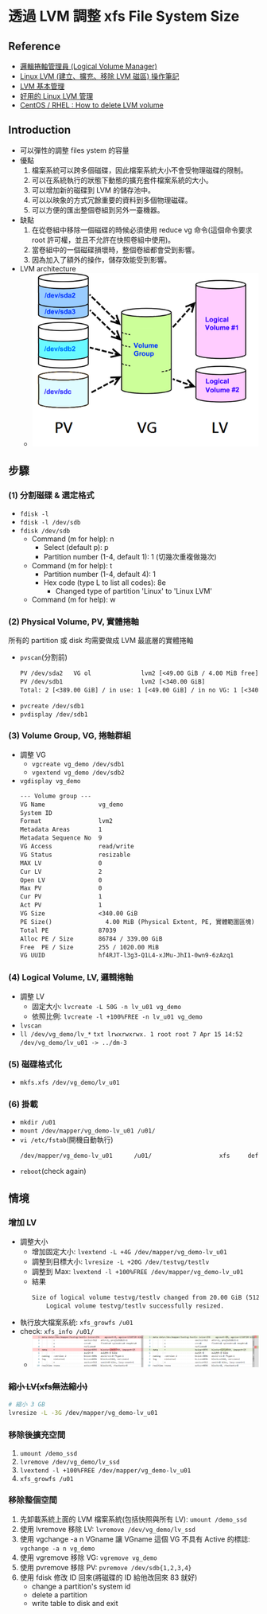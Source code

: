 # 透過 LVM 調整 xfs File System Size
## Reference
- [邏輯捲軸管理員 (Logical Volume Manager)](http://linux.vbird.org/linux_basic/0420quota.php#lvm)
- [Linux LVM (建立、擴充、移除 LVM 磁區) 操作筆記](https://sc8log.blogspot.com/2017/03/linux-lvm-lvm.html)
- [LVM 基本管理](https://www.itread01.com/content/1578488584.html)
- [好用的 Linux LVM 管理](http://blog.nuface.tw/?p=1267)
- [CentOS / RHEL : How to delete LVM volume](https://www.thegeekdiary.com/centos-rhel-how-to-delete-lvm-volume/)

## Introduction
- 可以彈性的調整 files ystem 的容量
- 優點
    1. 檔案系統可以跨多個磁碟，因此檔案系統大小不會受物理磁碟的限制。
    2. 可以在系統執行的狀態下動態的擴充套件檔案系統的大小。
    3. 可以增加新的磁碟到 LVM 的儲存池中。
    4. 可以以映象的方式冗餘重要的資料到多個物理磁碟。
    5. 可以方便的匯出整個卷組到另外一臺機器。
- 缺點
    1. 在從卷組中移除一個磁碟的時候必須使用 reduce vg 命令(這個命令要求 root 許可權，並且不允許在快照卷組中使用)。
    2. 當卷組中的一個磁碟損壞時，整個卷組都會受到影響。
    3. 因為加入了額外的操作，儲存效能受到影響。
- LVM architecture
    - ![](../../img/linux/lvm/architecture.png)

## 步驟
### (1) 分割磁碟 & 選定格式
- `fdisk -l`
- `fdisk -l /dev/sdb`
- `fdisk /dev/sdb`
    - Command (m for help): n
        - Select (default p): p
        - Partition number (1-4, default 1): 1 (切幾次重複做幾次)
    - Command (m for help): t
        - Partition number (1-4, default 4): 1
        - Hex code (type L to list all codes): 8e
            - Changed type of partition 'Linux' to 'Linux LVM'
    - Command (m for help): w

### (2) Physical Volume, PV, 實體捲軸
所有的 partition 或 disk 均需要做成 LVM 最底層的實體捲軸
- `pvscan`(分割前)
    ```txt
    PV /dev/sda2   VG ol              lvm2 [<49.00 GiB / 4.00 MiB free]
    PV /dev/sdb1                      lvm2 [<340.00 GiB]
    Total: 2 [<389.00 GiB] / in use: 1 [<49.00 GiB] / in no VG: 1 [<340.00 GiB]
    ```
- `pvcreate /dev/sdb1`
- `pvdisplay /dev/sdb1`

### (3) Volume Group, VG, 捲軸群組
- 調整 VG
    - `vgcreate vg_demo /dev/sdb1`
    - `vgextend vg_demo /dev/sdb2`
- `vgdisplay vg_demo`
    ```txt
    --- Volume group ---
    VG Name               vg_demo
    System ID
    Format                lvm2
    Metadata Areas        1
    Metadata Sequence No  9
    VG Access             read/write
    VG Status             resizable
    MAX LV                0
    Cur LV                2
    Open LV               0
    Max PV                0
    Cur PV                1
    Act PV                1
    VG Size               <340.00 GiB
    PE Size()               4.00 MiB (Physical Extent, PE, 實體範圍區塊)
    Total PE              87039
    Alloc PE / Size       86784 / 339.00 GiB
    Free  PE / Size       255 / 1020.00 MiB
    VG UUID               hf4RJT-l3g3-Q1L4-xJMu-JhI1-0wn9-6zAzq1
    ```

### (4) Logical Volume, LV, 邏輯捲軸
- 調整 LV
    - 固定大小: `lvcreate -L 50G -n lv_u01 vg_demo`
    - 依照比例: `lvcreate -l +100%FREE -n lv_u01 vg_demo`
- `lvscan`
- `ll /dev/vg_demo/lv_*`
        ```txt
        lrwxrwxrwx. 1 root root 7 Apr 15 14:52 /dev/vg_demo/lv_u01 -> ../dm-3
        ```

### (5) 磁碟格式化
- `mkfs.xfs /dev/vg_demo/lv_u01`

### (6) 掛載
- `mkdir /u01`
- `mount /dev/mapper/vg_demo-lv_u01 /u01/`
- `vi /etc/fstab`(開機自動執行)
    ```txt
    /dev/mapper/vg_demo-lv_u01      /u01/                   xfs     defaults        0 0
    ```
- `reboot`(check again)

## 情境
### 增加 LV
- 調整大小
    - 增加固定大小: `lvextend -L +4G /dev/mapper/vg_demo-lv_u01`
    - 調整到目標大小: `lvresize -L +20G /dev/testvg/testlv`
    - 調整到 Max: `lvextend -l +100%FREE /dev/mapper/vg_demo-lv_u01`
    - 結果
        ```txt
        Size of logical volume testvg/testlv changed from 20.00 GiB (5120 extents) to 40.00 GiB (10240 extents).
            Logical volume testvg/testlv successfully resized.
        ```
- 執行放大檔案系統: `xfs_growfs /u01`
- check: `xfs_info /u01/`
    - ![](../../img/linux/lvm/check-xfs-info.png)

### ~~縮小 LV(xfs無法縮小)~~
```bash
# 縮小 3 GB
lvresize -L -3G /dev/mapper/vg_demo-lv_u01
```

### 移除後擴充空間
1. `umount /demo_ssd`
2. `lvremove /dev/vg_demo/lv_ssd`
3. `lvextend -l +100%FREE /dev/mapper/vg_demo-lv_u01`
4. `xfs_growfs /u01`

### 移除整個空間
1. 先卸載系統上面的 LVM 檔案系統(包括快照與所有 LV): `umount /demo_ssd`
2. 使用 lvremove 移除 LV: `lvremove /dev/vg_demo/lv_ssd`
3. 使用 vgchange -a n VGname 讓 VGname 這個 VG 不具有 Active 的標誌: `vgchange -a n vg_demo`
4. 使用 vgremove 移除 VG: `vgremove vg_demo`
5. 使用 pvremove 移除 PV: `pvremove /dev/sdb{1,2,3,4}`
6. 使用 fdisk 修改 ID 回來(將磁碟的 ID 給他改回來 83 就好)
    - change a partition's system id
    - delete a partition
    - write table to disk and exit
